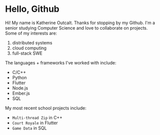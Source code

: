 # Hello, Github
Hi! My name is Katherine Outcalt. Thanks for stopping by my Github. I'm a senior studying Computer Science and love to collaborate on projects. Some of my interests are:
1. distributed systems
2. cloud computing
3. full-stack SWE

The languages + frameworks I've worked with include:
- C/C++
- Python
- Flutter
- Node.js
- Ember.js
- SQL

My most recent school projects include:
- `Multi-thread Zip` in C++
- `Court Royale` in Flutter 
- `Game Data` in SQL
